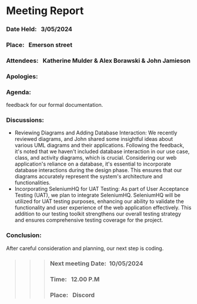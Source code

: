 # Meeting Report

### Date Held: &nbsp; <font size = "3">3/05/2024</font>
### Place: &nbsp; <font size = "3"> Emerson street</font>
### Attendees: &nbsp; <font size = "3"> Katherine Mulder & Alex Borawski & John Jamieson</font>
### Apologies: &nbsp; <font size = "3">  </font>

### Agenda: 
 feedback for our formal documentation. 
   

### Discussions: 
* Reviewing Diagrams and Adding Database Interaction:
We recently reviewed diagrams, and John shared some insightful ideas about various UML diagrams and their applications.
Following the feedback, it's noted that we haven't included database interaction in our use case, class, and activity diagrams, which is crucial.
Considering our web application's reliance on a database, it's essential to incorporate database interactions during the design phase. This ensures that our diagrams accurately represent the system's architecture and functionalities.
* Incorporating SeleniumHQ for UAT Testing:
As part of User Acceptance Testing (UAT), we plan to integrate SeleniumHQ.
SeleniumHQ will be utilized for UAT testing purposes, enhancing our ability to validate the functionality and user experience of the web application effectively.
This addition to our testing toolkit strengthens our overall testing strategy and ensures comprehensive testing coverage for the project.

### Conclusion: &nbsp;
After careful consideration and planning, our next step is coding.

>>>### Next meeting Date:&nbsp; <font size = "3">10/05/2024 </font>
>>>### Time: &nbsp; <font size = "3">12.00 P.M </font>				
>>>### Place:  &nbsp; <font size = "3">Discord</font>
